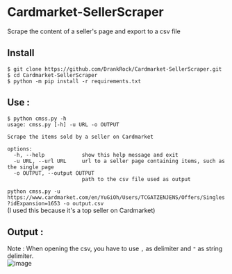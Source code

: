 # Cardmarket-SellerScraper
Scrape the content of a seller's page and export to a csv file

## Install
```console
$ git clone https://github.com/DrankRock/Cardmarket-SellerScraper.git
$ cd Cardmarket-SellerScraper
$ python -m pip install -r requirements.txt
```

## Use :
```console
$ python cmss.py -h
usage: cmss.py [-h] -u URL -o OUTPUT

Scrape the items sold by a seller on Cardmarket

options:
  -h, --help            show this help message and exit
  -u URL, --url URL     url to a seller page containing items, such as the single page
  -o OUTPUT, --output OUTPUT
                        path to the csv file used as output
```
`python cmss.py -u https://www.cardmarket.com/en/YuGiOh/Users/TCGATZENJENS/Offers/Singles?idExpansion=1653 -o output.csv`    
(I used this because it's a top seller on Cardmarket)

## Output :
Note : When opening the csv, you have to use `,` as delimiter and `"` as string delimiter.      
![image](https://user-images.githubusercontent.com/32172257/225276020-747e3211-38ae-4258-bc93-dd3d581e26c0.png)
